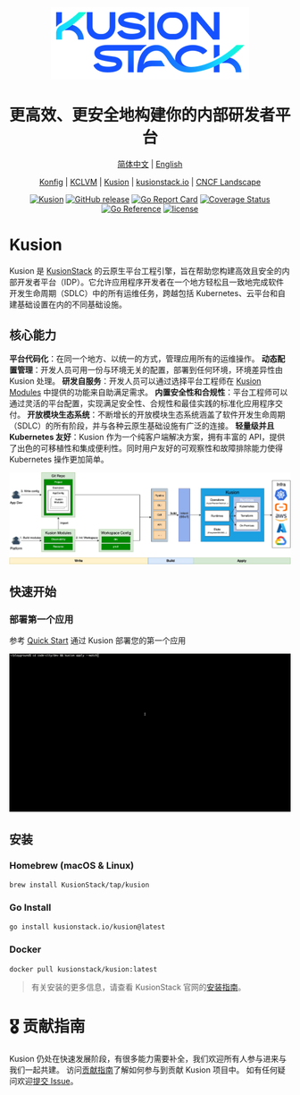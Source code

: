 <div align="center">
<p></p><p></p>
<p>
    <img  src="docs/logo.png">
</p>
<h1>更高效、更安全地构建你的内部研发者平台</h1>

[简体中文](https://github.com/KusionStack/kusion/blob/main/README-zh.md) | [English](https://github.com/KusionStack/kusion/blob/main/README.md)

[Konfig](https://github.com/KusionStack/konfig) | [KCLVM](https://github.com/KusionStack/KCLVM) | [Kusion](https://github.com/KusionStack/kusion) | [kusionstack.io](https://kusionstack.io/) | [CNCF Landscape](https://landscape.cncf.io/?selected=kusion-stack)

[![Kusion](https://github.com/KusionStack/kusion/actions/workflows/release.yaml/badge.svg)](https://github.com/KusionStack/kusion/actions/workflows/release.yaml)
[![GitHub release](https://img.shields.io/github/release/KusionStack/kusion.svg)](https://github.com/KusionStack/kusion/releases)
[![Go Report Card](https://goreportcard.com/badge/github.com/KusionStack/kusion)](https://goreportcard.com/report/github.com/KusionStack/kusion)
[![Coverage Status](https://coveralls.io/repos/github/KusionStack/kusion/badge.svg)](https://coveralls.io/github/KusionStack/kusion)
[![Go Reference](https://pkg.go.dev/badge/github.com/KusionStack/kusion.svg)](https://pkg.go.dev/github.com/KusionStack/kusion)
[![license](https://img.shields.io/github/license/KusionStack/kusion.svg)](https://github.com/KusionStack/kusion/blob/main/LICENSE)
</div>

# Kusion

Kusion 是 [KusionStack](https://github.com/KusionStack) 的云原生平台工程引擎，旨在帮助您构建高效且安全的内部开发者平台（IDP）。它允许应用程序开发者在一个地方轻松且一致地完成软件开发生命周期（SDLC）中的所有运维任务，跨越包括 Kubernetes、云平台和自建基础设置在内的不同基础设施。

## 核心能力

**平台代码化**：在同一个地方、以统一的方式，管理应用所有的运维操作。
**动态配置管理**：开发人员可用一份与环境无关的配置，部署到任何环境，环境差异性由 Kusion 处理。
**研发自服务**：开发人员可以通过选择平台工程师在 [Kusion Modules](https://www.kusionstack.io/docs/next/kusion/concepts/kusion-module) 中提供的功能来自助满足需求。
**内置安全性和合规性**：平台工程师可以通过灵活的平台配置，实现满足安全性、合规性和最佳实践的标准化应用程序交付。
**开放模块生态系统**：不断增长的开放模块生态系统涵盖了软件开发生命周期（SDLC）的所有阶段，并与各种云原生基础设施有广泛的连接。
**轻量级并且 Kubernetes 友好**：Kusion 作为一个纯客户端解决方案，拥有丰富的 API，提供了出色的可移植性和集成便利性。同时用户友好的可观察性和故障排除能力使得 Kubernetes 操作更加简单。

<div align="center">

![workflow](docs/workflow.png)
</div>

## 快速开始

### 部署第一个应用

参考 [Quick Start](https://www.kusionstack.io/docs/kusion/getting-started/deliver-wordpress) 通过 Kusion
部署您的第一个应用

![apply](https://raw.githubusercontent.com/KusionStack/kusionstack.io/main/static/img/docs/user_docs/getting-started/apply.gif)

## 安装

### Homebrew (macOS & Linux)

```shell
brew install KusionStack/tap/kusion
```

### Go Install

```shell
go install kusionstack.io/kusion@latest
```

### Docker

```shell
docker pull kusionstack/kusion:latest
```

> 有关安装的更多信息，请查看 KusionStack 官网的[安装指南](https://www.kusionstack.io/docs/kusion/getting-started/install-kusion)。

# 🎖︎ 贡献指南

Kusion 仍处在快速发展阶段，有很多能力需要补全，我们欢迎所有人参与进来与我们一起共建。
访问[贡献指南](docs/contributing.md)了解如何参与到贡献 Kusion 项目中。
如有任何疑问欢迎[提交 Issue](https://github.com/KusionStack/kusion/issues)。
